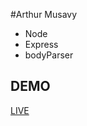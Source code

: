 #Arthur
Musavy

- Node
- Express
- bodyParser

## DEMO
[LIVE](https://musavy.github.io/Express-node/.)
